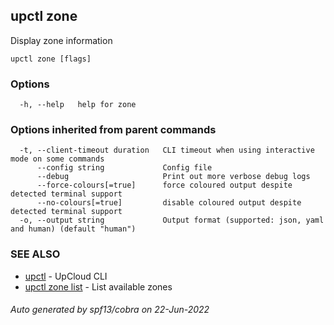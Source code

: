 ## upctl zone

Display zone information

```
upctl zone [flags]
```

### Options

```
  -h, --help   help for zone
```

### Options inherited from parent commands

```
  -t, --client-timeout duration   CLI timeout when using interactive mode on some commands
      --config string             Config file
      --debug                     Print out more verbose debug logs
      --force-colours[=true]      force coloured output despite detected terminal support
      --no-colours[=true]         disable coloured output despite detected terminal support
  -o, --output string             Output format (supported: json, yaml and human) (default "human")
```

### SEE ALSO

* [upctl](upctl.md)	 - UpCloud CLI
* [upctl zone list](upctl_zone_list.md)	 - List available zones

###### Auto generated by spf13/cobra on 22-Jun-2022
